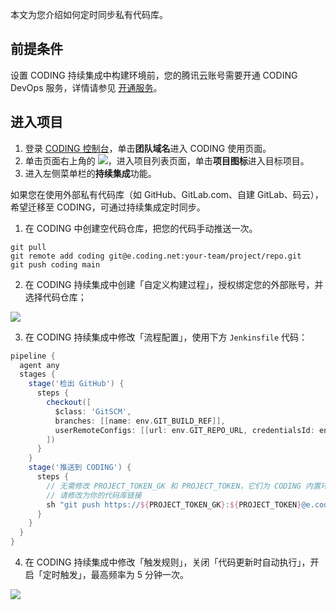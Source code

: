 本文为您介绍如何定时同步私有代码库。

## 前提条件
设置 CODING 持续集成中构建环境前，您的腾讯云账号需要开通 CODING DevOps 服务，详情请参见 [开通服务](https://cloud.tencent.com/document/product/1115/37268)。

## 进入项目
1. 登录 [CODING 控制台](https://console.cloud.tencent.com/coding)，单击**团队域名**进入 CODING 使用页面。
2. 单击页面右上角的 <img src ="https://main.qcloudimg.com/raw/d94a8e60dd3a41d0af07d72ae0e9d70e.png" style ="margin:0">，进入项目列表页面，单击**项目图标**进入目标项目。
3.  进入左侧菜单栏的**持续集成**功能。

如果您在使用外部私有代码库（如 GitHub、GitLab.com、自建 GitLab、码云），希望迁移至 CODING，可通过持续集成定时同步。

1.  在 CODING 中创建空代码仓库，把您的代码手动推送一次。

```shell
git pull 
git remote add coding git@e.coding.net:your-team/project/repo.git
git push coding main
```

2.  在 CODING 持续集成中创建「自定义构建过程」，授权绑定您的外部账号，并选择代码仓库；

![](https://help-assets.codehub.cn/enterprise/20200807195648.png)

3.  在 CODING 持续集成中修改「流程配置」，使用下方 `Jenkinsfile` 代码：

```groovy
pipeline {
  agent any
  stages {
    stage('检出 GitHub') {
      steps {
        checkout([
          $class: 'GitSCM',
          branches: [[name: env.GIT_BUILD_REF]], 
          userRemoteConfigs: [[url: env.GIT_REPO_URL, credentialsId: env.CREDENTIALS_ID]]
        ])
      }
    }
    stage('推送到 CODING') {
      steps {
        // 无需修改 PROJECT_TOKEN_GK 和 PROJECT_TOKEN，它们为 CODING 内置环境变量
        // 请修改为你的代码库链接
        sh "git push https://${PROJECT_TOKEN_GK}:${PROJECT_TOKEN}@e.coding.net/your-team/project/repo.git HEAD:master"
      }
    }
  }
}
```

4.  在 CODING 持续集成中修改「触发规则」，关闭「代码更新时自动执行」，开启「定时触发」，最高频率为 5 分钟一次。

![](https://help-assets.codehub.cn/enterprise/20200807200639.png)
